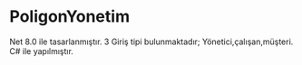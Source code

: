 # PoligonYonetim
Net 8.0 ile tasarlanmıştır.
3 Giriş tipi bulunmaktadır; Yönetici,çalışan,müşteri.
C# ile yapılmıştır.

